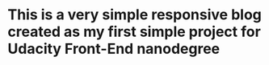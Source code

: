 # This is a very simple responsive blog created as my first simple project for Udacity Front-End nanodegree
